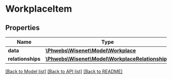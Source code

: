 # WorkplaceItem

## Properties
Name | Type | Description | Notes
------------ | ------------- | ------------- | -------------
**data** | [**\Phwebs\Wisenet\Model\Workplace**](Workplace.md) |  | [optional] 
**relationships** | [**\Phwebs\Wisenet\Model\WorkplaceRelationships**](WorkplaceRelationships.md) |  | [optional] 

[[Back to Model list]](../../README.md#documentation-for-models) [[Back to API list]](../../README.md#documentation-for-api-endpoints) [[Back to README]](../../README.md)

